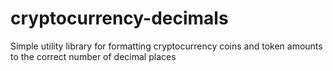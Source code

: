 # cryptocurrency-decimals
Simple utility library for formatting cryptocurrency coins and token amounts to the correct number of decimal places
